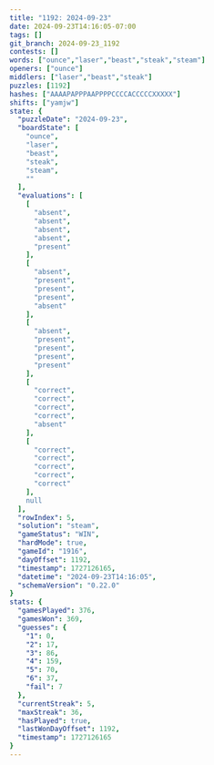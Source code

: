 ```yaml
---
title: "1192: 2024-09-23"
date: 2024-09-23T14:16:05-07:00
tags: []
git_branch: 2024-09-23_1192
contests: []
words: ["ounce","laser","beast","steak","steam"]
openers: ["ounce"]
middlers: ["laser","beast","steak"]
puzzles: [1192]
hashes: ["AAAAPAPPPAAPPPPCCCCACCCCCXXXXX"]
shifts: ["yamjw"]
state: {
  "puzzleDate": "2024-09-23",
  "boardState": [
    "ounce",
    "laser",
    "beast",
    "steak",
    "steam",
    ""
  ],
  "evaluations": [
    [
      "absent",
      "absent",
      "absent",
      "absent",
      "present"
    ],
    [
      "absent",
      "present",
      "present",
      "present",
      "absent"
    ],
    [
      "absent",
      "present",
      "present",
      "present",
      "present"
    ],
    [
      "correct",
      "correct",
      "correct",
      "correct",
      "absent"
    ],
    [
      "correct",
      "correct",
      "correct",
      "correct",
      "correct"
    ],
    null
  ],
  "rowIndex": 5,
  "solution": "steam",
  "gameStatus": "WIN",
  "hardMode": true,
  "gameId": "1916",
  "dayOffset": 1192,
  "timestamp": 1727126165,
  "datetime": "2024-09-23T14:16:05",
  "schemaVersion": "0.22.0"
}
stats: {
  "gamesPlayed": 376,
  "gamesWon": 369,
  "guesses": {
    "1": 0,
    "2": 17,
    "3": 86,
    "4": 159,
    "5": 70,
    "6": 37,
    "fail": 7
  },
  "currentStreak": 5,
  "maxStreak": 36,
  "hasPlayed": true,
  "lastWonDayOffset": 1192,
  "timestamp": 1727126165
}
---
```

<!-- more -->
